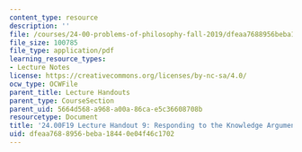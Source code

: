 ```yaml
---
content_type: resource
description: ''
file: /courses/24-00-problems-of-philosophy-fall-2019/dfeaa7688956beba18440e04f46c1702_MIT24_00F19_lecturehandout9.pdf
file_size: 100785
file_type: application/pdf
learning_resource_types:
- Lecture Notes
license: https://creativecommons.org/licenses/by-nc-sa/4.0/
ocw_type: OCWFile
parent_title: Lecture Handouts
parent_type: CourseSection
parent_uid: 5664d568-a968-a00a-86ca-e5c36608708b
resourcetype: Document
title: '24.00F19 Lecture Handout 9: Responding to the Knowledge Argument'
uid: dfeaa768-8956-beba-1844-0e04f46c1702
---
```

